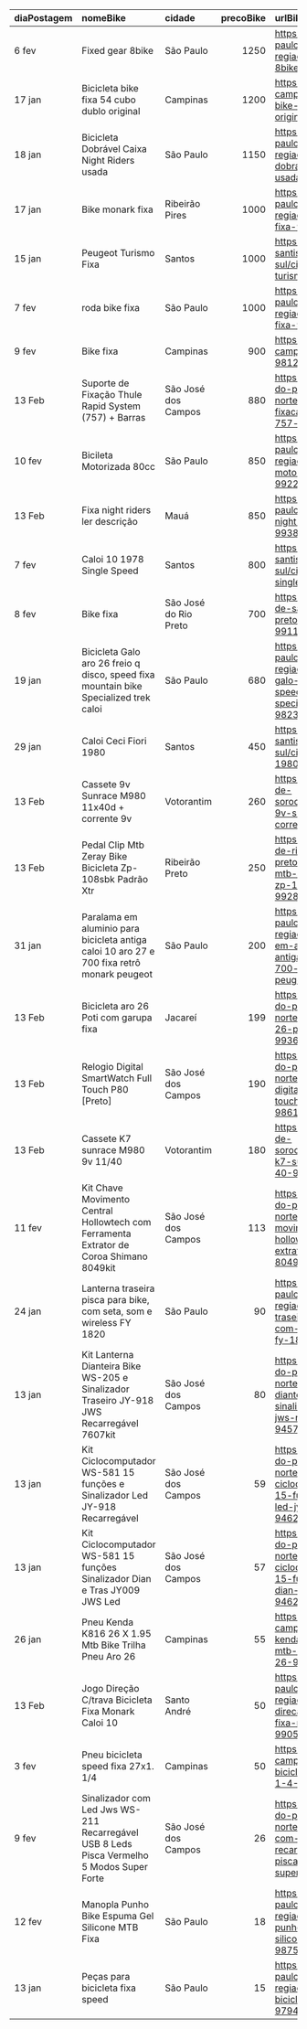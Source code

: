 | diaPostagem   | nomeBike                                                                                   | cidade                |   precoBike | urlBike                                                                                                                                                            |
|:--------------|:-------------------------------------------------------------------------------------------|:----------------------|------------:|:-------------------------------------------------------------------------------------------------------------------------------------------------------------------|
| 6 fev         | Fixed gear 8bike                                                                           | São Paulo             |        1250 | https://sp.olx.com.br/sao-paulo-e-regiao/ciclismo/fixed-gear-8bike-990321852                                                                                       |
| 17 jan        | Bicicleta bike fixa 54 cubo dublo original                                                 | Campinas              |        1200 | https://sp.olx.com.br/grande-campinas/ciclismo/bicicleta-bike-fixa-54-cubo-dublo-original-981036382                                                                |
| 18 jan        | Bicicleta Dobrável Caixa Night Riders usada                                                | São Paulo             |        1150 | https://sp.olx.com.br/sao-paulo-e-regiao/ciclismo/bicicleta-dobravel-caixa-night-riders-usada-981565577                                                            |
| 17 jan        | Bike monark fixa                                                                           | Ribeirão Pires        |        1000 | https://sp.olx.com.br/sao-paulo-e-regiao/ciclismo/bike-monark-fixa-981266110                                                                                       |
| 15 jan        | Peugeot Turismo Fixa                                                                       | Santos                |        1000 | https://sp.olx.com.br/baixada-santista-e-litoral-sul/ciclismo/peugeot-turismo-fixa-980489857                                                                       |
| 7 fev         | roda bike fixa                                                                             | São Paulo             |        1000 | https://sp.olx.com.br/sao-paulo-e-regiao/ciclismo/roda-bike-fixa-990665035                                                                                         |
| 9 fev         | Bike fixa                                                                                  | Campinas              |         900 | https://sp.olx.com.br/grande-campinas/ciclismo/bike-fixa-981200398                                                                                                 |
| 13 Feb        | Suporte de Fixação Thule Rapid System (757) + Barras                                       | São José dos Campos   |         880 | https://sp.olx.com.br/vale-do-paraiba-e-litoral-norte/ciclismo/suporte-de-fixacao-thule-rapid-system-757-barras-976648722                                          |
| 10 fev        | Bicileta Motorizada 80cc                                                                   | São Paulo             |         850 | https://sp.olx.com.br/sao-paulo-e-regiao/ciclismo/bicileta-motorizada-80cc-992250603                                                                               |
| 13 Feb        | Fixa night riders ler descrição                                                            | Mauá                  |         850 | https://sp.olx.com.br/sao-paulo-e-regiao/ciclismo/fixa-night-riders-ler-descricao-993884575                                                                        |
| 7 fev         | Caloi 10 1978 Single Speed                                                                 | Santos                |         800 | https://sp.olx.com.br/baixada-santista-e-litoral-sul/ciclismo/caloi-10-1978-single-speed-990582492                                                                 |
| 8 fev         | Bike fixa                                                                                  | São José do Rio Preto |         700 | https://sp.olx.com.br/regiao-de-sao-jose-do-rio-preto/ciclismo/bike-fixa-991172406                                                                                 |
| 19 jan        | Bicicleta Galo aro 26 freio q disco, speed fixa mountain bike Specialized  trek caloi      | São Paulo             |         680 | https://sp.olx.com.br/sao-paulo-e-regiao/ciclismo/bicicleta-galo-aro-26-freio-q-disco-speed-fixa-mountain-bike-specialized-trek-caloi-982321238                    |
| 29 jan        | Caloi Ceci Fiori 1980                                                                      | Santos                |         450 | https://sp.olx.com.br/baixada-santista-e-litoral-sul/ciclismo/caloi-ceci-fiori-1980-986703178                                                                      |
| 13 Feb        | Cassete 9v Sunrace M980 11x40d + corrente 9v                                               | Votorantim            |         260 | https://sp.olx.com.br/regiao-de-sorocaba/ciclismo/cassete-9v-sunrace-m980-11x40d-corrente-9v-993146548                                                             |
| 13 Feb        | Pedal Clip Mtb Zeray Bike Bicicleta Zp-108sbk Padrão Xtr                                   | Ribeirão Preto        |         250 | https://sp.olx.com.br/regiao-de-ribeirao-preto/ciclismo/pedal-clip-mtb-zeray-bike-bicicleta-zp-108sbk-padrao-xtr-992800028                                         |
| 31 jan        | Paralama em aluminio para bicicleta antiga caloi 10 aro 27 e 700 fixa retrô monark peugeot | São Paulo             |         200 | https://sp.olx.com.br/sao-paulo-e-regiao/ciclismo/paralama-em-aluminio-para-bicicleta-antiga-caloi-10-aro-27-e-700-fixa-retro-monark-peugeot-987287035             |
| 13 Feb        | Bicicleta aro 26 Poti com garupa fixa                                                      | Jacareí               |         199 | https://sp.olx.com.br/vale-do-paraiba-e-litoral-norte/ciclismo/bicicleta-aro-26-poti-com-garupa-fixa-993638570                                                     |
| 13 Feb        | Relogio Digital SmartWatch Full Touch P80 [Preto]                                          | São José dos Campos   |         190 | https://sp.olx.com.br/vale-do-paraiba-e-litoral-norte/ciclismo/relogio-digital-smartwatch-full-touch-p80-preto-986167694                                           |
| 13 Feb        | Cassete K7 sunrace M980 9v 11/40                                                           | Votorantim            |         180 | https://sp.olx.com.br/regiao-de-sorocaba/ciclismo/cassete-k7-sunrace-m980-9v-11-40-993147340                                                                       |
| 11 fev        | Kit Chave Movimento Central Hollowtech com Ferramenta Extrator de Coroa Shimano 8049kit    | São José dos Campos   |         113 | https://sp.olx.com.br/vale-do-paraiba-e-litoral-norte/ciclismo/kit-chave-movimento-central-hollowtech-com-ferramenta-extrator-de-coroa-shimano-8049kit-935252961   |
| 24 jan        | Lanterna traseira pisca para bike, com seta, som e wireless FY 1820                        | São Paulo             |          90 | https://sp.olx.com.br/sao-paulo-e-regiao/ciclismo/lanterna-traseira-pisca-para-bike-com-seta-som-e-wireless-fy-1820-984275466                                      |
| 13 jan        | Kit Lanterna Dianteira Bike WS-205 e Sinalizador Traseiro JY-918 JWS Recarregável 7607kit  | São José dos Campos   |          80 | https://sp.olx.com.br/vale-do-paraiba-e-litoral-norte/ciclismo/kit-lanterna-dianteira-bike-ws-205-e-sinalizador-traseiro-jy-918-jws-recarregavel-7607kit-945752121 |
| 13 jan        | Kit Ciclocomputador WS-581 15 funções e Sinalizador Led JY-918 Recarregável                | São José dos Campos   |          59 | https://sp.olx.com.br/vale-do-paraiba-e-litoral-norte/ciclismo/kit-ciclocomputador-ws-581-15-funcoes-e-sinalizador-led-jy-918-recarregavel-946252516               |
| 13 jan        | Kit Ciclocomputador WS-581 15 funções Sinalizador Dian e Tras JY009 JWS Led                | São José dos Campos   |          57 | https://sp.olx.com.br/vale-do-paraiba-e-litoral-norte/ciclismo/kit-ciclocomputador-ws-581-15-funcoes-sinalizador-dian-e-tras-jy009-jws-led-946254372               |
| 26 jan        | Pneu Kenda K816 26 X 1.95 Mtb Bike Trilha Pneu Aro 26                                      | Campinas              |          55 | https://sp.olx.com.br/grande-campinas/ciclismo/pneu-kenda-k816-26-x-1-95-mtb-bike-trilha-pneu-aro-26-985309991                                                     |
| 13 Feb        | Jogo Direção C/trava Bicicleta Fixa Monark Caloi 10                                        | Santo André           |          50 | https://sp.olx.com.br/sao-paulo-e-regiao/ciclismo/jogo-direcao-c-trava-bicicleta-fixa-monark-caloi-10-990582769                                                    |
| 3 fev         | Pneu bicicleta speed fixa 27x1. 1/4                                                        | Campinas              |          50 | https://sp.olx.com.br/grande-campinas/ciclismo/pneu-bicicleta-speed-fixa-27x1-1-4-989130269                                                                        |
| 9 fev         | Sinalizador com Led Jws WS-211 Recarregável USB 8 Leds Pisca Vermelho 5 Modos Super Forte  | São José dos Campos   |          26 | https://sp.olx.com.br/vale-do-paraiba-e-litoral-norte/ciclismo/sinalizador-com-led-jws-ws-211-recarregavel-usb-8-leds-pisca-vermelho-5-modos-super-forte-937280899 |
| 12 fev        | Manopla Punho Bike Espuma Gel Silicone MTB Fixa                                            | São Paulo             |          18 | https://sp.olx.com.br/sao-paulo-e-regiao/ciclismo/manopla-punho-bike-espuma-gel-silicone-mtb-fixa-987573624                                                        |
| 13 jan        | Peças para bicicleta fixa speed                                                            | São Paulo             |          15 | https://sp.olx.com.br/sao-paulo-e-regiao/ciclismo/pecas-para-bicicleta-fixa-speed-979428518                                                                        |